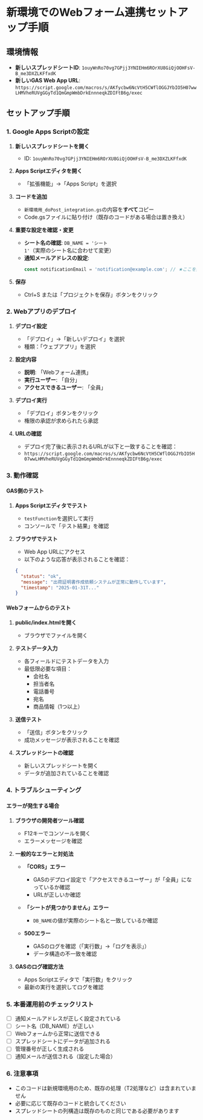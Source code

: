 # 新環境でのWebフォーム連携セットアップ手順

## 環境情報
- **新しいスプレッドシートID**: `1ouyWnRo70vg7GPjj3YNIEHm6ROrXU8GiQjOOHFsV-B_me3DXZLKFfxdK`
- **新しいGAS Web App URL**: `https://script.google.com/macros/s/AKfycbw6NcVtH5CWflOGGJYbIO5H07wwLHMVheRUVgGGyTd1QmGmpWmbDrkEnnneqkZDIFtB6g/exec`

## セットアップ手順

### 1. Google Apps Scriptの設定

1. **新しいスプレッドシートを開く**
   - ID: `1ouyWnRo70vg7GPjj3YNIEHm6ROrXU8GiQjOOHFsV-B_me3DXZLKFfxdK`

2. **Apps Scriptエディタを開く**
   - 「拡張機能」→「Apps Script」を選択

3. **コードを追加**
   - `新環境用_doPost_integration.gs`の内容を**すべて**コピー
   - Code.gsファイルに貼り付け（既存のコードがある場合は置き換え）

4. **重要な設定を確認・変更**
   - **シート名の確認**: `DB_NAME = 'シート1'`（実際のシート名に合わせて変更）
   - **通知メールアドレスの設定**: 
     ```javascript
     const notificationEmail = 'notification@example.com'; // ★ここを実際のメールアドレスに変更
     ```

5. **保存**
   - Ctrl+S または「プロジェクトを保存」ボタンをクリック

### 2. Webアプリのデプロイ

1. **デプロイ設定**
   - 「デプロイ」→「新しいデプロイ」を選択
   - 種類：「ウェブアプリ」を選択

2. **設定内容**
   - **説明**: 「Webフォーム連携」
   - **実行ユーザー**: 「自分」
   - **アクセスできるユーザー**: 「全員」

3. **デプロイ実行**
   - 「デプロイ」ボタンをクリック
   - 権限の承認が求められたら承認

4. **URLの確認**
   - デプロイ完了後に表示されるURLが以下と一致することを確認：
   - `https://script.google.com/macros/s/AKfycbw6NcVtH5CWflOGGJYbIO5H07wwLHMVheRUVgGGyTd1QmGmpWmbDrkEnnneqkZDIFtB6g/exec`

### 3. 動作確認

#### GAS側のテスト

1. **Apps Scriptエディタでテスト**
   - `testFunction`を選択して実行
   - コンソールで「テスト結果」を確認

2. **ブラウザでテスト**
   - Web App URLにアクセス
   - 以下のような応答が表示されることを確認：
   ```json
   {
     "status": "ok",
     "message": "出荷証明書作成依頼システムが正常に動作しています",
     "timestamp": "2025-01-31T..."
   }
   ```

#### Webフォームからのテスト

1. **public/index.htmlを開く**
   - ブラウザでファイルを開く

2. **テストデータ入力**
   - 各フィールドにテストデータを入力
   - 最低限必要な項目：
     - 会社名
     - 担当者名
     - 電話番号
     - 宛名
     - 商品情報（1つ以上）

3. **送信テスト**
   - 「送信」ボタンをクリック
   - 成功メッセージが表示されることを確認

4. **スプレッドシートの確認**
   - 新しいスプレッドシートを開く
   - データが追加されていることを確認

### 4. トラブルシューティング

#### エラーが発生する場合

1. **ブラウザの開発者ツール確認**
   - F12キーでコンソールを開く
   - エラーメッセージを確認

2. **一般的なエラーと対処法**

   - **「CORS」エラー**
     - GASのデプロイ設定で「アクセスできるユーザー」が「全員」になっているか確認
     - URLが正しいか確認

   - **「シートが見つかりません」エラー**
     - `DB_NAME`の値が実際のシート名と一致しているか確認

   - **500エラー**
     - GASのログを確認（「実行数」→「ログを表示」）
     - データ構造の不一致を確認

3. **GASのログ確認方法**
   - Apps Scriptエディタで「実行数」をクリック
   - 最新の実行を選択してログを確認

### 5. 本番運用前のチェックリスト

- [ ] 通知メールアドレスが正しく設定されている
- [ ] シート名（DB_NAME）が正しい
- [ ] Webフォームから正常に送信できる
- [ ] スプレッドシートにデータが追加される
- [ ] 管理番号が正しく生成される
- [ ] 通知メールが送信される（設定した場合）

### 6. 注意事項

- このコードは新規環境用のため、既存の処理（T2処理など）は含まれていません
- 必要に応じて既存のコードと統合してください
- スプレッドシートの列構造は既存のものと同じである必要があります